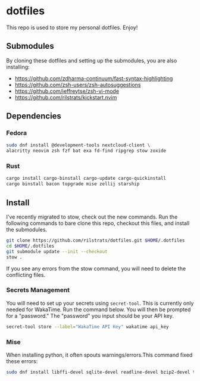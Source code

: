 # dotfiles

This repo is used to store my personal dotfiles. Enjoy!

## Submodules

By cloning these dotfiles and setting up the submodules, you are also installing:

- https://github.com/zdharma-continuum/fast-syntax-highlighting
- https://github.com/zsh-users/zsh-autosuggestions
- https://github.com/jeffreytse/zsh-vi-mode
- https://github.com/rilstrats/kickstart.nvim

## Dependencies

### Fedora

```bash
sudo dnf install @development-tools nextcloud-client \
alacritty neovim zsh fzf bat exa fd-find ripgrep stow zoxide
```

<!-- #### i3 -->
<!---->
<!-- ```bash -->
<!-- sudo dnf install dunst i3 rofi feh \ -->
<!-- brightnessctl polybar wmctrl xset \ -->
<!-- ImageMagick xautolock xss-lock  -->
<!-- ``` -->

### Rust

```bash
cargo install cargo-binstall cargo-update cargo-quickinstall
cargo binstall bacon topgrade mise zellij starship
```
<!-- cargo install bacon bat bottom du-dust exa procs ripgrep sd topgrade zoxide -->


## Install

I've recently migrated to stow, check out the new commands.
Run the following commands to bare clone this repo, checkout this files, and install the submodules.

```bash
git clone https://github.com/rilstrats/dotfiles.git $HOME/.dotfiles
cd $HOME/.dotfiles
git submodule update --init --checkout
stow .
```

If you see any errors from the stow command, you will need to delete the conflicting files.

### Secrets Management

You will need to set up your secrets using `secret-tool`.
This is currently only needed for WakaTime.
Run the command below.
You will then be prompted for a "password."
The "password" you input should be your API key.

```sh
secret-tool store --label="WakaTime API Key" wakatime api_key
```
### Mise

When installing python, it often spouts warnings/errors.This command fixed these errors:

```sh
sudo dnf install libffi-devel sqlite-devel readline-devel bzip2-devel tk-devel
```
